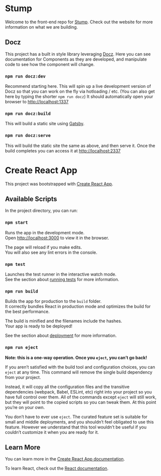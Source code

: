 # Stump

Welcome to the front-end repo for [Stump](https://stump.vote). Check out the website for more information on what we are building.

## Docz

This project has a built in style library leveraging [Docz](https://www.docz.site/). Here you can see documentation for Components as they are developed, and manipulate code to see how the component will change.

### `npm run docz:dev`

Recommend starting here. This will spin up a live development version of Docz so that you can work on the fly via hotloading / etc. (You can also get here by typing the shorter `npm run docz`) It should automatically open your browser to [http://localhost:1337](http://localhost:1337)

### `npm run docz:build`

This will build a static site using [Gatsby](https://www.gatsbyjs.org/).

### `npm run docz:serve`

This will build the static site the same as above, and then serve it. Once the build completes you can access it at [http://localhost:2337](http://localhost:2337)

# Create React App

This project was bootstrapped with [Create React App](https://github.com/facebook/create-react-app).

## Available Scripts

In the project directory, you can run:

### `npm start`

Runs the app in the development mode.<br />
Open [http://localhost:3000](http://localhost:3000) to view it in the browser.

The page will reload if you make edits.<br />
You will also see any lint errors in the console.

### `npm test`

Launches the test runner in the interactive watch mode.<br />
See the section about [running tests](https://facebook.github.io/create-react-app/docs/running-tests) for more information.

### `npm run build`

Builds the app for production to the `build` folder.<br />
It correctly bundles React in production mode and optimizes the build for the best performance.

The build is minified and the filenames include the hashes.<br />
Your app is ready to be deployed!

See the section about [deployment](https://facebook.github.io/create-react-app/docs/deployment) for more information.

### `npm run eject`

**Note: this is a one-way operation. Once you `eject`, you can’t go back!**

If you aren’t satisfied with the build tool and configuration choices, you can `eject` at any time. This command will remove the single build dependency from your project.

Instead, it will copy all the configuration files and the transitive dependencies (webpack, Babel, ESLint, etc) right into your project so you have full control over them. All of the commands except `eject` will still work, but they will point to the copied scripts so you can tweak them. At this point you’re on your own.

You don’t have to ever use `eject`. The curated feature set is suitable for small and middle deployments, and you shouldn’t feel obligated to use this feature. However we understand that this tool wouldn’t be useful if you couldn’t customize it when you are ready for it.

## Learn More

You can learn more in the [Create React App documentation](https://facebook.github.io/create-react-app/docs/getting-started).

To learn React, check out the [React documentation](https://reactjs.org/).

